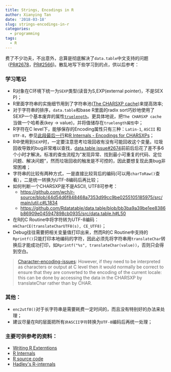```yaml
---
title: Strings, Encodings in R
author: Xianying Tan
date: '2018-03-18'
slug: strings-encodings-in-r
categories:
  - programming
tags:
  - R
---
```


费了不少功夫，不出意外，总算是彻底解决了`data.table`中文支持的问题（[PR#2678](https://github.com/Rdatatable/data.table/pull/2678)，[PR#2566](https://github.com/Rdatatable/data.table/pull/2566))。散乱地写下些学习到的点，供以后参考：

### 学习笔记

- R对象在C环境下统一为`SEXP`类型(读音为S,EXP(external pointer)，不是SEX P)；
- R里面字符串的实施细节用到了字符串池([The CHARSXP cache](https://cran.r-project.org/doc/manuals/r-release/R-ints.html#The-CHARSXP-cache))来提高效率;
- 对于字符串的排序，`data.table`和base R里面的radix sort巧妙地使用了SEXP一个基本废弃的属性[`truelength`](https://cran.r-project.org/doc/manuals/r-release/R-ints.html#DOCF3)。更具体地说，把`The CHARSXP cache`当做一个哈希表(key -> value)，并将值储存在`truelength属性`中；
- R字符在C level下，能够保存的Encoding属性只有三种：`Latin-1`, `ASCII` 和 `UTF-8`，参见[此段最后一行](https://cran.r-project.org/doc/manuals/r-release/R-ints.html#Rest-of-header)和[R Internals - Encodings for CHARSXPs](https://cran.r-project.org/doc/manuals/r-release/R-ints.html#Encodings-for-CHARSXPs)；
- R中使用到`SEXP`时，一定要注意思考垃圾回收有没有可能回收这个变量。垃圾回收导致的bug非常难以查找，[data.table issue#2674](https://github.com/Rdatatable/data.table/issues/2674)前前后后花了差不多6个小时才解决。标准的查虫流程为“发现异常、找到最小可重复的代码、定位问题、解决问题”，然而垃圾回收的触发是不可控的，因此要想复现此类bug非常困难；
- 字符串的比较有两种方式，一是直接比较背后的编码(可以用`charToRaw()`查看），二是统一转换为UTF-8编码后再比较；
- 如何判断一个CHARSXP是不是ASCII, UTF8可参考：
    - https://github.com/wch/r-source/blob/44d54d6f848468a7353d99cc9be0255105185975/src/main/util.c#L1834
    - https://github.com/Rdatatable/data.table/blob/bb3ba9a39be1ee8386b86909e045947898cb0935/src/data.table.h#L50
- 在R的C Routine中将字符转为UTF-8编码：`mkCharCE(translateCharUTF8(s), CE_UTF8)`；
- Debug往往需要把相关变量值打印出来，然而R的C Routine中支持的`Rprintf()`只能打印本地编码的字符，因此必须先将字符串用`translateChar`转换后才能成功打印，如`Rprintf("%s", translateChar(value))`，否则只会得到空白。  

> [Character-encoding-issues](https://cran.r-project.org/doc/manuals/r-release/R-exts.html#Character-encoding-issues): However, if they need to be interpreted as characters or output at C level then it would normally be correct to ensure that they are converted to the encoding of the current locale: this can be done by accessing the data in the CHARSXP by translateChar rather than by CHAR. 


### 其他：

- `enc2utf8()`对于长字符串是需要耗费一定时间的，而且没有特别好的办法来处理；
- 建议尽量在R的层面把所有`非ASCII字符`转换为`UTF-8`编码后再统一处理；


### 主要可供参考的资料：

- [Writing R Externtions](https://cran.r-project.org/doc/manuals/r-release/R-ints.html)
- [R Internals](https://cran.r-project.org/doc/manuals/r-release/R-exts.html)
- [R source code](https://github.com/wch/r-source)
- [Hadley's R-internals](https://github.com/hadley/r-internals)
